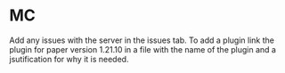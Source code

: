 # MC

Add any issues with the server in the issues tab. To add a plugin link the plugin for paper version 1.21.10 in a file with the name of the plugin and a jsutification for why it is needed.
